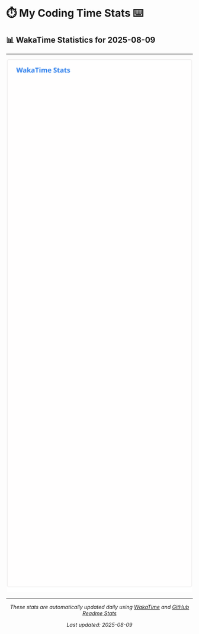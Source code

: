 # ⏱️ My Coding Time Stats ⌨️

## 📊 WakaTime Statistics for 2025-08-09

---

<div align="center">

<img src="./images/wakatime-stats-2025-08-09.svg" alt="WakaTime Stats" width="500">

</div>

---

<div align="center">

*These stats are automatically updated daily using [WakaTime](https://wakatime.com) and [GitHub Readme Stats](https://github.com/anuraghazra/github-readme-stats)*

*Last updated: 2025-08-09*
</div>
